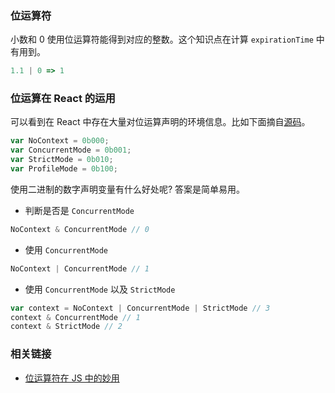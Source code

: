 ### 位运算符

小数和 0 使用位运算符能得到对应的整数。这个知识点在计算 `expirationTime` 中有用到。

```js
1.1 | 0 => 1
```

### 位运算在 React 的运用

可以看到在 React 中存在大量对位运算声明的环境信息。比如下面摘自[源码](https://github.com/MuYunyun/react/blob/bf8c904110dfd4ba6870a952e3291d78136308cb/packages/react-reconciler/src/ReactTypeOfMode.js#L12-L15)。

```js
var NoContext = 0b000;
var ConcurrentMode = 0b001;
var StrictMode = 0b010;
var ProfileMode = 0b100;
```

使用二进制的数字声明变量有什么好处呢? 答案是简单易用。

* 判断是否是 `ConcurrentMode`

```js
NoContext & ConcurrentMode // 0
```

* 使用 `ConcurrentMode`

```js
NoContext | ConcurrentMode // 1
```

* 使用 `ConcurrentMode` 以及 `StrictMode`

```js
var context = NoContext | ConcurrentMode | StrictMode // 3
context & ConcurrentMode // 1
context & StrictMode // 2
```

### 相关链接

* [位运算符在 JS 中的妙用](https://juejin.cn/post/6844903568906911752)